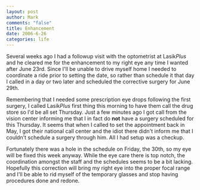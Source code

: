 ```yaml
--- 
layout: post
author: Mark
comments: "false"
title: Enhancement
date: 2006-6-26
categories: life
---
```

Several weeks ago I had a followup visit with the optometrist at Lasik<em>Plus</em> and he cleared me for the enhancement to my right eye any time I wanted after June 23rd. Since I'll be unable to drive myself home I needed to coordinate a ride prior to setting the date, so rather than schedule it that day I called in a day or two later and scheduled the corrective surgery for June 29th.

Remembering that I needed some prescription eye drops following the first surgery, I called Lasik<em>Plus</em> first thing this morning to have them call the drug store so I'd be all set Thursday. Just a few minutes ago I got call from the vision center informing me that I in fact do <strong>not</strong> have a surgery scheduled for this Thursday. It seems that when I called to set the appointment back in May, I got their national call center and the idiot there didn't inform me that I couldn't schedule a surgery through him. All I had setup was a checkup.

Fortunately there was a hole in the schedule on Friday, the 30th, so my eye will be fixed this week anyway. While the eye care there is top notch, the coordination amongst the staff and the schedules seems to be a bit lacking. Hopefully this correction will bring my right eye into the proper focal range and I'll be able to rid myself of the temporary glasses and stop having procedures done and redone.
